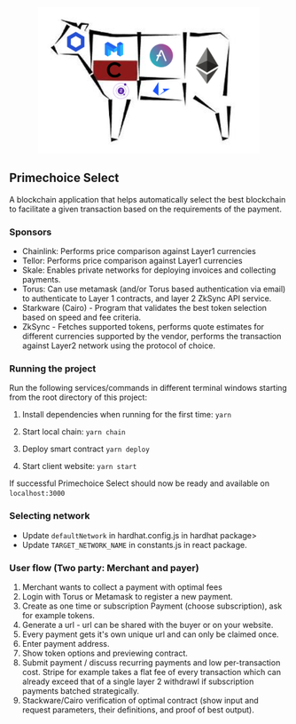 <p align='center'>
    <img src='./img/logo.png' width=400/>
</p>

## Primechoice Select

A blockchain application that helps automatically select the best blockchain to facilitate a given transaction based on the requirements of the payment.

<!--  http://localhost:3000/send?payment=0xc837BAf7132aA09de899b9eD5152E3671C62951-->

### Sponsors

- Chainlink: Performs price comparison against Layer1 currencies
- Tellor: Performs price comparison against Layer1 currencies
- Skale: Enables private networks for deploying invoices and collecting payments.
- Torus: Can use metamask (and/or Torus based authentication via email) to authenticate to Layer 1 contracts, and layer 2 ZkSync API service.
- Starkware (Cairo) - Program that validates the best token selection based on speed and fee criteria.
- ZkSync - Fetches supported tokens, performs quote estimates for different currencies supported by the vendor, performs the transaction against Layer2 network using the protocol of choice.

<!--
https://github.com/austintgriffith/scaffold-eth#%EF%B8%8F-quick-start
-->

### Running the project

Run the following services/commands in different terminal windows starting from the root directory of this project:

1. Install dependencies when running for the first time:
   `yarn`

2. Start local chain:
   `yarn chain`

3. Deploy smart contract
   `yarn deploy`

4. Start client website:
   `yarn start`

If successful Primechoice Select should now be ready and available on `localhost:3000`

### Selecting network

- Update `defaultNetwork` in hardhat.config.js in hardhat package>
- Update `TARGET_NETWORK_NAME` in constants.js in react package.

### User flow (Two party: Merchant and payer)

1. Merchant wants to collect a payment with optimal fees
2. Login with Torus or Metamask to register a new payment.
3. Create as one time or subscription Payment (choose subscription), ask for example tokens.
4. Generate a url - url can be shared with the buyer or on your website.
5. Every payment gets it's own unique url and can only be claimed once.
6. Enter payment address.
7. Show token options and previewing contract.
8. Submit payment / discuss recurring payments and low per-transaction cost. Stripe for example takes a flat fee of every transaction which can already exceed that of a single layer 2 withdrawl if subscription payments batched strategically.
9. Stackware/Cairo verification of optimal contract (show input and request parameters, their definitions, and proof of best output).

